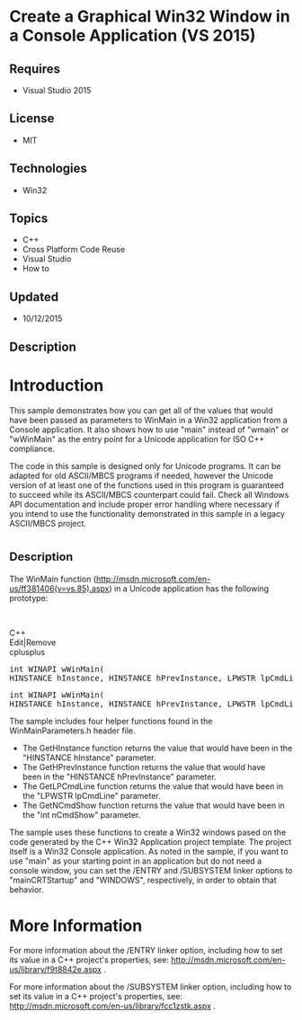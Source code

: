 # Create a Graphical Win32 Window in a Console Application (VS 2015)
## Requires
- Visual Studio 2015
## License
- MIT
## Technologies
- Win32
## Topics
- C++
- Cross Platform Code Reuse
- Visual Studio
- How to
## Updated
- 10/12/2015
## Description

<h1>Introduction</h1>
<p>This sample demonstrates how you can get all of the values that would have been passed as parameters to WinMain in a Win32 application from a Console application. It also shows how to use &quot;main&quot; instead of &quot;wmain&quot; or &quot;wWinMain&quot; as the entry point for a Unicode
 application for ISO C&#43;&#43; compliance.</p>
<p>The code in this sample is designed only for Unicode programs. It can be adapted for old ASCII/MBCS programs if needed, however the Unicode version of at least one of the functions used in this program is guaranteed to succeed while its ASCII/MBCS counterpart
 could fail. Check all Windows API documentation and include proper error handling where necessary if you intend to use the functionality demonstrated in this sample in a legacy ASCII/MBCS project.</p>
<h1><span style="font-size:20px; font-weight:bold">Description</span></h1>
<p>The WinMain function (<a href="http://msdn.microsoft.com/en-us/ff381406(v=vs.85).aspx">http://msdn.microsoft.com/en-us/ff381406(v=vs.85).aspx</a>) in a Unicode application has the following prototype:</p>
<p>&nbsp;</p>
<div class="scriptcode">
<div class="pluginEditHolder" pluginCommand="mceScriptCode">
<div class="title"><span>C&#43;&#43;</span></div>
<div class="pluginLinkHolder"><span class="pluginEditHolderLink">Edit</span>|<span class="pluginRemoveHolderLink">Remove</span></div>
<span class="hidden">cplusplus</span>
<pre class="hidden">int WINAPI wWinMain(
HINSTANCE hInstance, HINSTANCE hPrevInstance, LPWSTR lpCmdLine, int nCmdShow);</pre>
<div class="preview">
<pre class="cplusplus"><span class="cpp__datatype">int</span>&nbsp;WINAPI&nbsp;wWinMain(&nbsp;
<span class="cpp__datatype">HINSTANCE</span>&nbsp;hInstance,&nbsp;<span class="cpp__datatype">HINSTANCE</span>&nbsp;hPrevInstance,&nbsp;<span class="cpp__datatype">LPWSTR</span>&nbsp;lpCmdLine,&nbsp;<span class="cpp__datatype">int</span>&nbsp;nCmdShow);</pre>
</div>
</div>
</div>
<p>The sample includes four helper functions found in the WinMainParameters.h header file.</p>
<ul>
<li>The GetHInstance function returns the value that would have been in the &quot;HINSTANCE hInstance&quot; parameter.
</li><li>The GetHPrevInstance function returns the value that would have been&nbsp;in the &quot;HINSTANCE hPrevInstance&quot; parameter.
</li><li>The GetLPCmdLine function returns the value that would have been in the &quot;LPWSTR lpCmdLine&quot; parameter.
</li><li>The GetNCmdShow function returns the value that would have been in the &quot;int nCmdShow&quot; parameter.
</li></ul>
<p>The sample uses these functions to create a Win32 windows pased on the code generated by the C&#43;&#43; Win32 Application project template. The project itself is a Win32 Console application. As noted in the sample, if you want to use &quot;main&quot; as your starting point
 in an application but do not need a console window, you can set the /ENTRY and /SUBSYSTEM linker options to &quot;mainCRTStartup&quot; and &quot;WINDOWS&quot;, respectively, in order to obtain that behavior.</p>
<h1>More Information</h1>
<p>For more information about the /ENTRY linker option, including how to set its value in a C&#43;&#43; project's properties, see:
<a href="http://msdn.microsoft.com/en-us/library/f9t8842e.aspx">http://msdn.microsoft.com/en-us/library/f9t8842e.aspx</a> .</p>
<p>For more information about the /SUBSYSTEM linker option, including how to set its value in a C&#43;&#43; project's properties, see:
<a href="http://msdn.microsoft.com/en-us/library/fcc1zstk.aspx">http://msdn.microsoft.com/en-us/library/fcc1zstk.aspx</a> .</p>
<div class="mcePaste" id="_mcePaste" style="left:-10000px; top:0px; width:1px; height:1px; overflow:hidden">
</div>
